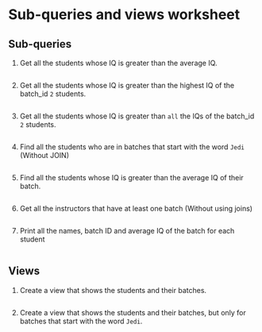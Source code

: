 # Sub-queries and views worksheet
## Sub-queries

1. Get all the students whose IQ is greater than the average IQ.

```sql

```

2. Get all the students whose IQ is greater than the highest IQ of the batch_id `2` students.

```sql

```

3. Get all the students whose IQ is greater than `all` the IQs of the batch_id `2` students.

```sql

```

4. Find all the students who are in batches that start with the word `Jedi` (Without JOIN)

```sql

```

5. Find all the students whose IQ is greater than the average IQ of their batch.

```sql

```

6. Get all the instructors that have at least one batch (Without using joins)

```sql

```

7. Print all the names, batch ID and average IQ of the batch for each student

```sql

```

## Views

1. Create a view that shows the students and their batches.

```sql

```

2. Create a view that shows the students and their batches, but only for batches that start with the word `Jedi`.

```sql

```